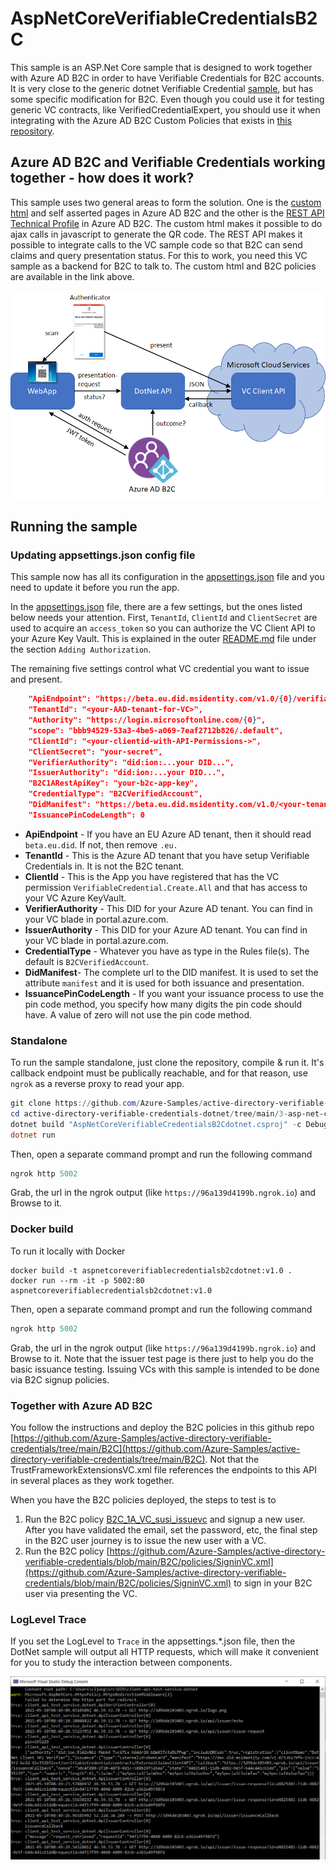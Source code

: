 # AspNetCoreVerifiableCredentialsB2C
This sample is an ASP.Net Core sample that is designed to work together with Azure AD B2C in order to have Verifiable Credentials for B2C accounts.
It is very close to the generic dotnet Verifiable Credential [sample](https://github.com/Azure-Samples/active-directory-verifiable-credentials-dotnet), but has some specific modification for B2C.
Even though you could use it for testing generic VC contracts, like VerifiedCredentialExpert, you should use it when integrating with the Azure AD B2C Custom Policies that exists in [this repository](https://github.com/Azure-Samples/active-directory-verifiable-credentials/tree/main/B2C).

## Azure AD B2C and Verifiable Credentials working together - how does it work?

This sample uses two general areas to form the solution. One is the [custom html](https://docs.microsoft.com/en-us/azure/active-directory-b2c/customize-ui-with-html?pivots=b2c-custom-policy) 
and self asserted pages in Azure AD B2C and the other is the [REST API Technical Profile](https://docs.microsoft.com/en-us/azure/active-directory-b2c/restful-technical-profile) in Azure AD B2C. 
The custom html makes it possible to do ajax calls in javascript to generate the QR code. The REST API makes it possible to integrate calls to the VC sample code so that B2C can send claims and query presentation status.
For this to work, you need this VC sample as a backend for B2C to talk to. The custom html and B2C policies are available in the link above.

![API Overview](media/api-b2c-overview.png)

## Running the sample

### Updating appsettings.json config file

This sample now has all its configuration in the [appsettings.json](appsettings.json) file and you need to update it before you run the app.

In the [appsettings.json](appsettings.json) file, there are a few settings, but the ones listed below needs your attention.
First, `TenantId`, `ClientId` and `ClientSecret` are used to acquire an `access_token` so you can authorize the VC Client API to your Azure Key Vault.
This is explained in the outer [README.md](../README.md#adding-authorization) file under the section `Adding Authorization`. 

The remaining five settings control what VC credential you want to issue and present. 

```JSON
    "ApiEndpoint": "https://beta.eu.did.msidentity.com/v1.0/{0}/verifiablecredentials/request",
    "TenantId": "<your-AAD-tenant-for-VC>",
    "Authority": "https://login.microsoftonline.com/{0}",
    "scope": "bbb94529-53a3-4be5-a069-7eaf2712b826/.default",
    "ClientId": "<your-clientid-with-API-Permissions->",
    "ClientSecret": "your-secret",
    "VerifierAuthority": "did:ion:...your DID...",
    "IssuerAuthority": "did:ion:...your DID...",
    "B2C1ARestApiKey": "your-b2c-app-key",
    "CredentialType": "B2CVerifiedAccount",
    "DidManifest": "https://beta.eu.did.msidentity.com/v1.0/<your-tenant-id-for-VC>/verifiableCredential/contracts/<your-name>",
    "IssuancePinCodeLength": 0
```
- **ApiEndpoint** - If you have an EU Azure AD tenant, then it should read `beta.eu.did`. If not, then remove `.eu.`
- **TenantId** - This is the Azure AD tenant that you have setup Verifiable Credentials in. It is not the B2C tenant.
- **ClientId** - This is the App you have registered that has the VC permission `VerifiableCredential.Create.All` and that has access to your VC Azure KeyVault.
- **VerifierAuthority** - This DID for your Azure AD tenant. You can find in your VC blade in portal.azure.com.
- **IssuerAuthority** - This DID for your Azure AD tenant. You can find in your VC blade in portal.azure.com.
- **CredentialType** - Whatever you have as type in the Rules file(s). The default is `B2CVerifiedAccount`.
- **DidManifest**- The complete url to the DID manifest. It is used to set the attribute `manifest` and it is used for both issuance and presentation.
- **IssuancePinCodeLength** - If you want your issuance process to use the pin code method, you specify how many digits the pin code should have. A value of zero will not use the pin code method.

### Standalone
To run the sample standalone, just clone the repository, compile & run it. It's callback endpoint must be publically reachable, and for that reason, use `ngrok` as a reverse proxy to read your app.

```Powershell
git clone https://github.com/Azure-Samples/active-directory-verifiable-credentials-dotnet.git
cd active-directory-verifiable-credentials-dotnet/tree/main/3-asp-net-core-api-b2c
dotnet build "AspNetCoreVerifiableCredentialsB2Cdotnet.csproj" -c Debug -o .\bin\Debug\netcoreapp3.1
dotnet run
```

Then, open a separate command prompt and run the following command

```Powershell
ngrok http 5002
```

Grab, the url in the ngrok output (like `https://96a139d4199b.ngrok.io`) and Browse to it.

### Docker build

To run it locally with Docker
```
docker build -t aspnetcoreverifiablecredentialsb2cdotnet:v1.0 .
docker run --rm -it -p 5002:80 aspnetcoreverifiablecredentialsb2cdotnet:v1.0
```

Then, open a separate command prompt and run the following command

```Powershell
ngrok http 5002
```

Grab, the url in the ngrok output (like `https://96a139d4199b.ngrok.io`) and Browse to it. Note that the issuer test page is there just to help you do the basic issuance testing. Issuing VCs with this sample is intended to be done via B2C signup policies.

### Together with Azure AD B2C
You follow the instructions and deploy the B2C policies in this github repo [https://github.com/Azure-Samples/active-directory-verifiable-credentials/tree/main/B2C](https://github.com/Azure-Samples/active-directory-verifiable-credentials/tree/main/B2C). 
Not that the TrustFrameworkExtensionsVC.xml file references the endpoints to this API in several places as they work together.

When you have the B2C policies deployed, the steps to test is to

1. Run the B2C policy [B2C_1A_VC_susi_issuevc](https://github.com/Azure-Samples/active-directory-verifiable-credentials/blob/main/B2C/policies/SignUpVCOrSignin.xml) and signup a new user. After you have validated the email, set the password, etc, the final step in the B2C user journey is to issue the new user with a VC.
1. Run the B2C policy [https://github.com/Azure-Samples/active-directory-verifiable-credentials/blob/main/B2C/policies/SigninVC.xml](https://github.com/Azure-Samples/active-directory-verifiable-credentials/blob/main/B2C/policies/SigninVC.xml) to sign in your B2C user via presenting the VC.


### LogLevel Trace

If you set the LogLevel to `Trace` in the appsettings.*.json file, then the DotNet sample will output all HTTP requests, which will make it convenient for you to study the interaction between components.

![API Overview](media/loglevel-trace.png)